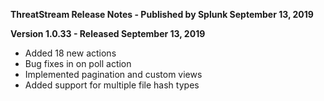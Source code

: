**ThreatStream Release Notes - Published by Splunk September 13, 2019**


**Version 1.0.33 - Released September 13, 2019**

* Added 18 new actions
* Bug fixes in on poll action
* Implemented pagination and custom views
* Added support for multiple file hash types
